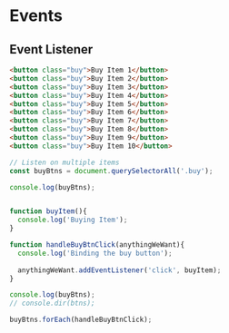 # Events

## Event Listener
```html
<button class="buy">Buy Item 1</button>
<button class="buy">Buy Item 2</button>
<button class="buy">Buy Item 3</button>
<button class="buy">Buy Item 4</button>
<button class="buy">Buy Item 5</button>
<button class="buy">Buy Item 6</button>
<button class="buy">Buy Item 7</button>
<button class="buy">Buy Item 8</button>
<button class="buy">Buy Item 9</button>
<button class="buy">Buy Item 10</button>
```
```javascript
// Listen on multiple items
const buyBtns = document.querySelectorAll('.buy');

console.log(buyBtns);


function buyItem(){
  console.log('Buying Item');
}

function handleBuyBtnClick(anythingWeWant){
  console.log('Binding the buy button');
  
  anythingWeWant.addEventListener('click', buyItem);
}

console.log(buyBtns);
// console.dir(btns);

buyBtns.forEach(handleBuyBtnClick);
```
<!--stackedit_data:
eyJoaXN0b3J5IjpbLTE5Nzg4MDA4MTQsLTY2OTU0NTkxOCwtND
Q1MTE3NDBdfQ==
-->
